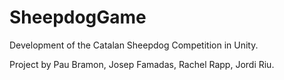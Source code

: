 # SheepdogGame
Development of the Catalan Sheepdog Competition in Unity.

Project by Pau Bramon, Josep Famadas, Rachel Rapp, Jordi Riu.